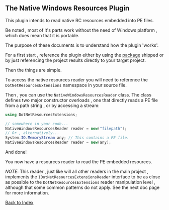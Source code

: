 ## The Native Windows Resources Plugin

This plugin intends to read native RC resources embedded into PE files.

Be noted , most of it's parts work without the need of Windows platform , 
which does mean that it is portable.

The purpose of these documents is to understand how the plugin 'works'.

For a first start , reference the plugin either by using the [package](https://nuget.org/packages/DotNetResourcesExtensions.NativeWindowsResources) shipped
or by just referencing the project results directly to your target project.

Then the things are simple.

To access the native resources reader you will need to reference the
`DotNetResourcesExtensions` namespace in your source file.

Then , you can use the `NativeWindowsResourcesReader` class.
The class defines two major constructor overloads , one that
directly reads a PE file from a path string , or by accessing a stream:

~~~C#
using DotNetResourcesExtensions;

// somewhere in your code...
NativeWindowsResourcesReader reader = new("filepath");
// Or , alternatively...
System.IO.MemoryStream any; // This contains a PE file.
NativeWindowsResourcesReader reader = new(any);
~~~
And done!

You now have a resources reader to read the PE embedded resources.

*NOTE*: This reader , just like will all other readers in the main project , implements
the `IDotNetResourcesExtensionsReader` interface to be as close as possible to the
`DotNetResourcesExtensions` reader manipulation level , although that some common 
patterns do not apply. See the next doc page for more information.

[Back to Index](https://github.com/mdcdi1315/dotnetresourcesextensions/blob/master/Docs/Main.md)